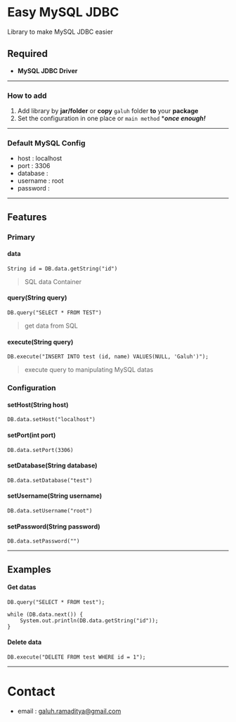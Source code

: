# Easy MySQL JDBC

Library to make MySQL JDBC easier

## Required

- **MySQL JDBC Driver**

------------


### How to add
1. Add library by **jar/folder** or **copy** `galuh` folder **to** your **package**
2. Set the configuration in one place or `main method` ****once enough!***

------------

### Default MySQL Config
- host				: localhost
- port				: 3306
- database		:
- username		: root
- password		:

------------

## Features

### Primary
#### data
    String id = DB.data.getString("id")
> SQL data Container


#### query(String query)
	DB.query("SELECT * FROM TEST")
> get data from SQL


#### execute(String query)
    DB.execute("INSERT INTO test (id, name) VALUES(NULL, 'Galuh')");
>  execute query to manipulating MySQL datas


### Configuration
#### setHost(String host)
    DB.data.setHost("localhost")


#### setPort(int port)
    DB.data.setPort(3306)


#### setDatabase(String database)
    DB.data.setDatabase("test")


#### setUsername(String username)
    DB.data.setUsername("root")


#### setPassword(String password)
    DB.data.setPassword("")


------------

## Examples
#### Get datas

    DB.query("SELECT * FROM test");
    
    while (DB.data.next()) {
    	System.out.println(DB.data.getString("id"));
    }

#### Delete data
    
	DB.execute("DELETE FROM test WHERE id = 1");
    

------------

# Contact
- email : galuh.ramaditya@gmail.com

